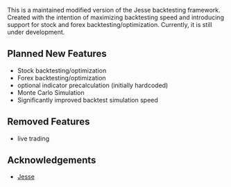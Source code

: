 This is a maintained modified version of the Jesse backtesting framework. Created with the intention of maximizing backtesting speed and introducing support for stock and forex backtesting/optimization. Currently, it is still under development. 

## Planned New Features

* Stock backtesting/optimization 
* Forex backtesting/optimization 
* optional indicator precalculation (initially hardcoded)
* Monte Carlo Simulation
* Significantly improved backtest simulation speed

## Removed Features

* live trading

## Acknowledgements

 - [Jesse](https://github.com/jesse-ai/jesse)